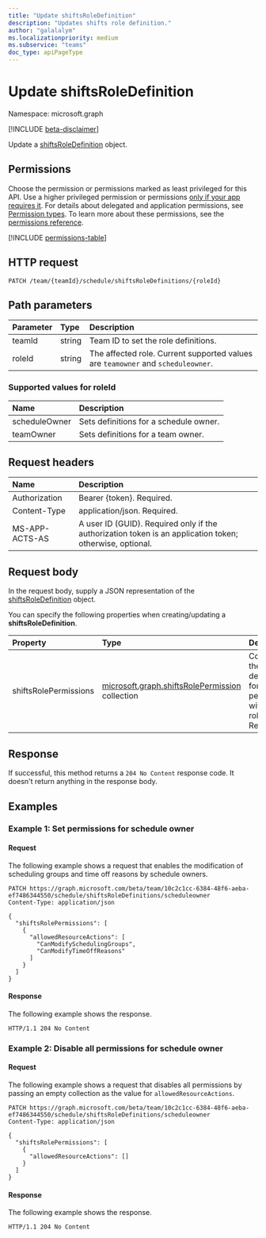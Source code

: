 ```yaml
---
title: "Update shiftsRoleDefinition"
description: "Updates shifts role definition."
author: "galalalym"
ms.localizationpriority: medium
ms.subservice: "teams"
doc_type: apiPageType
---
```


# Update shiftsRoleDefinition

Namespace: microsoft.graph

[!INCLUDE [beta-disclaimer](../../includes/beta-disclaimer.md)]

Update a [shiftsRoleDefinition](../resources/shiftsroledefinition.md) object.

## Permissions

Choose the permission or permissions marked as least privileged for this API. Use a higher privileged permission or permissions [only if your app requires it](/graph/permissions-overview#best-practices-for-using-microsoft-graph-permissions). For details about delegated and application permissions, see [Permission types](/graph/permissions-overview#permission-types). To learn more about these permissions, see the [permissions reference](/graph/permissions-reference).

<!-- {
  "blockType": "permissions",
  "name": "shiftsroledefinition-update-permissions"
}
-->
[!INCLUDE [permissions-table](../includes/permissions/shiftsroledefinition-update-permissions.md)]

## HTTP request

<!-- {
  "blockType": "ignored"
}
-->
``` http
PATCH /team/{teamId}/schedule/shiftsRoleDefinitions/{roleId}
```

## Path parameters
|Parameter|Type|Description|
|:---|:---|:---|
|teamId|string|Team ID to set the role definitions.|
|roleId|string|The affected role. Current supported values are `teamowner` and `scheduleowner`.|

### Supported values for roleId
|Name|Description|
|:---|:---|
|scheduleOwner|Sets definitions for a schedule owner.|
|teamOwner|Sets definitions for a team owner.|

## Request headers

|Name|Description|
|:---|:---|
|Authorization|Bearer {token}. Required.|
|Content-Type|application/json. Required.|
| MS-APP-ACTS-AS  | A user ID (GUID). Required only if the authorization token is an application token; otherwise, optional. |

## Request body

In the request body, supply a JSON representation of the [shiftsRoleDefinition](../resources/shiftsroledefinition.md) object.

You can specify the following properties when creating/updating a **shiftsRoleDefinition**.

|Property|Type|Description|
|:---|:---|:---|
|shiftsRolePermissions|[microsoft.graph.shiftsRolePermission](../resources/shiftsrolepermission.md) collection|Contains the definition for role permissions within a role. Required.|



## Response

If successful, this method returns a `204 No Content` response code. It doesn't return anything in the response body.

## Examples

### Example 1: Set permissions for schedule owner

#### Request

The following example shows a request that enables the modification of scheduling groups and time off reasons by schedule owners.
<!-- {
  "blockType": "request",
  "name": "patch-shiftsRoleDefinitions-example"
}
-->
``` http
PATCH https://graph.microsoft.com/beta/team/10c2c1cc-6384-48f6-aeba-ef7486344550/schedule/shiftsRoleDefinitions/scheduleowner
Content-Type: application/json

{
  "shiftsRolePermissions": [
    {
      "allowedResourceActions": [
        "CanModifySchedulingGroups",
        "CanModifyTimeOffReasons"
      ]
    }
  ]
}
```

#### Response

The following example shows the response.

<!-- {
  "blockType": "response",
  "truncated": false
}
-->
``` http
HTTP/1.1 204 No Content
```

### Example 2: Disable all permissions for schedule owner

#### Request

The following example shows a request that disables all permissions by passing an empty collection as the value for `allowedResourceActions`.
<!-- {
  "blockType": "request",
  "name": "patch-shiftsRoleDefinitions-example2"
}
-->
``` http
PATCH https://graph.microsoft.com/beta/team/10c2c1cc-6384-48f6-aeba-ef7486344550/schedule/shiftsRoleDefinitions/scheduleowner
Content-Type: application/json

{
  "shiftsRolePermissions": [
    {
      "allowedResourceActions": []
    }
  ]
}
```

#### Response

The following example shows the response.

<!-- {
  "blockType": "response",
  "truncated": false
}
-->
``` http
HTTP/1.1 204 No Content
```
